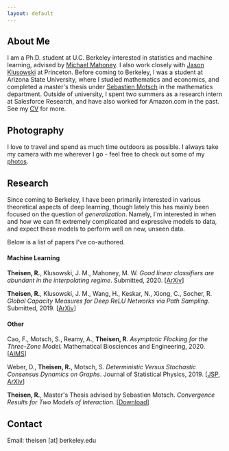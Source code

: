 ```yaml
---
layout: default
---
```


## About Me

I am a Ph.D. student at U.C. Berkeley interested in statistics and machine learning, advised by [Michael Mahoney](https://www.stat.berkeley.edu/~mmahoney/). I also work closely with [Jason Klusowski](https://jasonklusowski.github.io) at Princeton. Before coming to Berkeley, I was a student at Arizona State University, where I studied mathematics and economics, and completed a master's thesis under [Sebastien Motsch](http://seb-motsch.com/) in the mathematics department. Outside of university, I spent two summers as a research intern at Salesforce Research, and have also worked for Amazon.com in the past. See my [CV](./assets/files/Theisen_AcademicCV.pdf) for more.

## Photography

I love to travel and spend as much time outdoors as possible. I always take my camera with me wherever I go - feel free to check out some of my [photos](https://www.instagram.com/rythei).

## Research
Since coming to Berkeley, I have been primarily interested in various theoretical aspects of deep learning, though lately this has mainly been focused on the question of _generalization_. Namely, I'm interested in when and how we can fit extremely complicated and expressive models to data, and expect these models to perform well on new, unseen data.

Below is a list of papers I've co-authored.

#### Machine Learning

**Theisen, R.**, Klusowski, J. M., Mahoney, M. W. _Good linear classifiers are abundant in the interpolating regime_. Submitted, 2020. [[ArXiv](https://arxiv.org/abs/2006.12625)]

**Theisen, R.**, Klusowski, J. M., Wang, H., Keskar, N., Xiong, C., Socher, R. _Global Capacity Measures for Deep ReLU Networks via Path Sampling_. Submitted, 2019. [[ArXiv](https://arxiv.org/abs/1910.10245)]

#### Other

Cao, F., Motsch, S., Reamy, A., **Theisen, R**. _Asymptotic Flocking for the Three-Zone Model._ Mathematical Biosciences and Engineering, 2020. [[AIMS](https://www.aimspress.com/article/10.3934/mbe.2020391)]

Weber, D., **Theisen, R.**, Motsch, S. _Deterministic Versus Stochastic Consensus Dynamics on Graphs_. Journal of Statistical Physics, 2019. [[JSP](https://link.springer.com/article/10.1007/s10955-019-02293-5), [ArXiv](https://arxiv.org/abs/1901.10756)]

**Theisen, R.**, Master's Thesis advised by Sebastien Motsch. _Convergence Results for Two Models of Interaction_. [[Download](./assets/files/masters_thesis.pdf)]





## Contact

Email: theisen [at] berkeley.edu
